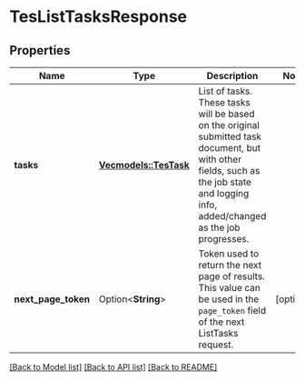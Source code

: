# TesListTasksResponse

## Properties

Name | Type | Description | Notes
------------ | ------------- | ------------- | -------------
**tasks** | [**Vec<models::TesTask>**](tesTask.md) | List of tasks. These tasks will be based on the original submitted task document, but with other fields, such as the job state and logging info, added/changed as the job progresses. | 
**next_page_token** | Option<**String**> | Token used to return the next page of results. This value can be used in the `page_token` field of the next ListTasks request. | [optional]

[[Back to Model list]](../README.md#documentation-for-models) [[Back to API list]](../README.md#documentation-for-api-endpoints) [[Back to README]](../README.md)



